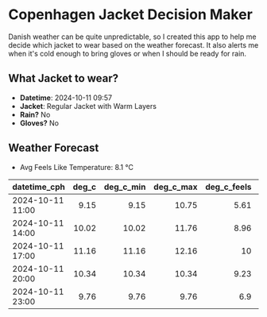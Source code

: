 
# Copenhagen Jacket Decision Maker

Danish weather can be quite unpredictable, so I created this app to help me decide which jacket to wear based on the weather forecast. 
It also alerts me when it's cold enough to bring gloves or when I should be ready for rain.

## What Jacket to wear?

- **Datetime**: 2024-10-11 09:57
- **Jacket**: Regular Jacket with Warm Layers
- **Rain?** No
- **Gloves?** No

## Weather Forecast
- Avg Feels Like Temperature: 8.1 °C

| datetime_cph     |   deg_c |   deg_c_min |   deg_c_max |   deg_c_feels | weather   | wind   | rain   |
|:-----------------|--------:|------------:|------------:|--------------:|:----------|:-------|:-------|
| 2024-10-11 11:00 |    9.15 |        9.15 |       10.75 |          5.61 | Clouds    | High   | None   |
| 2024-10-11 14:00 |   10.02 |       10.02 |       11.76 |          8.96 | Clouds    | High   | None   |
| 2024-10-11 17:00 |   11.16 |       11.16 |       12.16 |         10    | Clouds    | High   | None   |
| 2024-10-11 20:00 |   10.34 |       10.34 |       10.34 |          9.23 | Clouds    | High   | None   |
| 2024-10-11 23:00 |    9.76 |        9.76 |        9.76 |          6.9  | Clouds    | High   | None   |
        